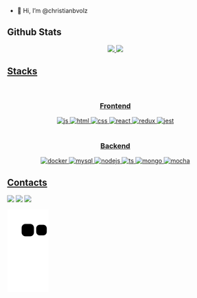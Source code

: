 - 👋 Hi, I’m @christianbvolz

## Github Stats
<div align="center">
  <a href="https://github.com/christianbvolz">
  <img height="180em" src="https://github-readme-stats.vercel.app/api?username=christianbvolz&show_icons=true&theme=radical&include_all_commits=true&count_private=true"/>
  <img height="180em" src="https://github-readme-stats.vercel.app/api/top-langs/?username=christianbvolz&layout=compact&langs_count=3&theme=radical"/>
</div>

## Stacks

<div style="display: inline_block" align="center"><br>
  <h3>Frontend</h3>
  <img  alt="js" height="60" width="80" src="https://cdn.jsdelivr.net/gh/devicons/devicon/icons/javascript/javascript-original.svg" />
  <img  alt="html" height="60" width="80" src="https://cdn.jsdelivr.net/gh/devicons/devicon/icons/html5/html5-original-wordmark.svg" />
  <img  alt="css" height="60" width="80" src="https://cdn.jsdelivr.net/gh/devicons/devicon/icons/css3/css3-original-wordmark.svg" />
  <img  alt="react" height="60" width="80" src="https://cdn.jsdelivr.net/gh/devicons/devicon/icons/react/react-original-wordmark.svg" />
  <img  alt="redux" height="60" width="80" src="https://cdn.jsdelivr.net/gh/devicons/devicon/icons/redux/redux-original.svg" />
  <img  alt="jest" height="60" width="80" src="https://cdn.jsdelivr.net/gh/devicons/devicon/icons/jest/jest-plain.svg" />
</div>
<div style="display: inline_block" align="center"><br>
  <h3>Backend</h3>
  <img  alt="docker" height="60" width="80" src="https://cdn.jsdelivr.net/gh/devicons/devicon/icons/docker/docker-plain-wordmark.svg" />
  <img  alt="mysql" height="60" width="80" src="https://cdn.jsdelivr.net/gh/devicons/devicon/icons/mysql/mysql-original-wordmark.svg" />
  <img  alt="nodejs" height="60" width="80" src="https://cdn.jsdelivr.net/gh/devicons/devicon/icons/nodejs/nodejs-original-wordmark.svg" />
  <img  alt="ts" height="60" width="80" src="https://cdn.jsdelivr.net/gh/devicons/devicon/icons/typescript/typescript-original.svg" />
  <img  alt="mongo" height="60" width="80" src="https://cdn.jsdelivr.net/gh/devicons/devicon/icons/mongodb/mongodb-original-wordmark.svg" />
  <img  alt="mocha" height="60" width="80" src="https://cdn.jsdelivr.net/gh/devicons/devicon/icons/mocha/mocha-plain.svg" />
</div>
  
## Contacts
<div>
  <a href = "https://api.whatsapp.com/send?phone=5553981029911"><img src="https://img.shields.io/badge/WhatsApp-25D366?style=for-the-badge&logo=whatsapp&logoColor=white"></a>
  <a href = "mailto:christianbvolz@gmail.com"><img src="https://img.shields.io/badge/-Gmail-%23333?style=for-the-badge&logo=gmail&logoColor=white" target="_blank"></a>
  <a href="https://www.linkedin.com/in/christian-berny-volz-77a484214/" target="_blank"><img src="https://img.shields.io/badge/-LinkedIn-%230077B5?style=for-the-badge&logo=linkedin&logoColor=white" target="_blank"></a>
</div>
  
   ![Snake animation](https://github.com/rafaballerini/rafaballerini/blob/output/github-contribution-grid-snake.svg)

